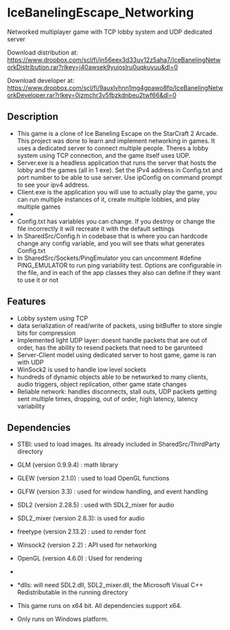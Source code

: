 # IceBanelingEscape_Networking
Networked multiplayer game with TCP lobby system and UDP dedicated server

Download distribution at: https://www.dropbox.com/scl/fi/jn56eex3d33uv12z5aha7/IceBanelingNetworkDistribution.rar?rlkey=j40awsek9yujoslru0uqkuyuu&dl=0

Download developer at: https://www.dropbox.com/scl/fi/9auxlvhnn1mg4gpawo8fp/IceBanelingNetworkDeveloper.rar?rlkey=0jzmchr3v5fbzkdnbeu2twf66&dl=0

## Description
- This game is a clone of Ice Baneling Escape on the StarCraft 2 Arcade. This project was done to learn and implement networking in games. It uses a dedicated server to connect multiple people. Theres a lobby system using TCP connection, and the game itself uses UDP.
-  Server.exe is a headless application that runs the server that hosts the lobby and the games (all in 1 exe). Set the IPv4 address in Config.txt and port number to be able to use server. Use ipConfig on command prompt to see your ipv4 address.
- Client.exe is the application you will use to actually play the game, you can run multiple instances of it, create multiple lobbies, and play multiple games
-
- Config.txt has variables you can change. If you destroy or change the file incorrectly it will recreate it with the default settings
- In SharedSrc/Config.h in codebase that is where you can hardcode change any config variable, and you will see thats what generates Config.txt
- In SharedSrc/Sockets/PingEmulator you can uncomment #define PING_EMULATOR to run ping variability test. Options are configurable in the file, and in each of the app classes they also can define if they want to use it or not

## Features
- Lobby system using TCP
- data serialization of read/write of packets, using bitBuffer to store single bits for compression
- Implemented light UDP layer: doesnt handle packets that are out of order, has the ability to resend packets that need to be garunteed
- Server-Client model using dedicated server to host game, game is ran with UDP
- WinSock2 is used to handle low level sockets
- hundreds of dynamic objects able to be networked to many clients, audio triggers, object replication, other game state changes
- Reliable network: handles disconnects, stall outs, UDP packets getting sent multiple times, dropping, out of order, high latency, latency variability

## Dependencies
- STBI: used to load images. Its already included in SharedSrc/ThirdParty directory
- GLM (version 0.9.9.4)     : math library
- GLEW (version 2.1.0)      : used to load OpenGL functions
- GLFW (version 3.3)        : used for window handling, and event handling
- SDL2 (version 2.28.5)     : used with SDL2_mixer for audio
- SDL2_mixer (version 2.6.3): is used for audio
- freetype (version 2.13.2) : used to render font
- Winsock2 (version 2.2)    : API used for networking
- OpenGL (version 4.6.0)    : Used for rendering
- 
- *dlls: will need SDL2.dll, SDL2_mixer.dll, the Microsoft Visual C++ Redistributable in the running directory

- This game runs on x64 bit. All dependencies support x64.
- Only runs on Windows platform.

